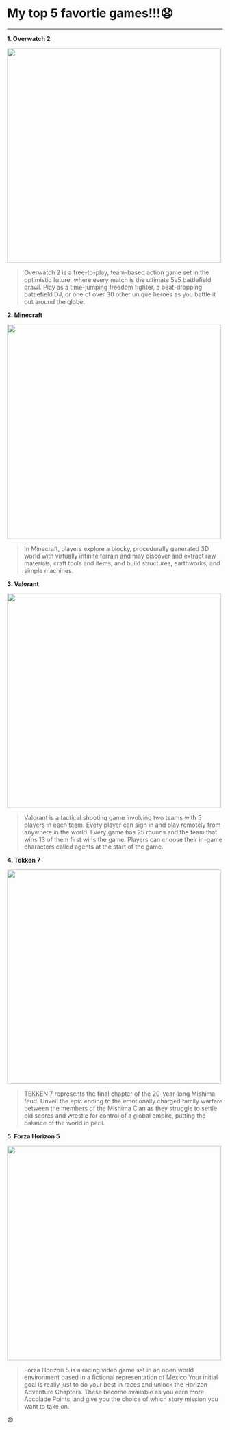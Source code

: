 
# My top 5 favortie games!!!😧
---
**1. Overwatch 2**

<img src="https://i.ytimg.com/vi/GKXS_YA9s7E/maxresdefault.jpg" width= 500>

> Overwatch 2 is a free-to-play, team-based action game set in the optimistic future, where every match is the ultimate 5v5 battlefield brawl. Play as a time-jumping freedom fighter, a beat-dropping battlefield DJ, or one of over 30 other unique heroes as you battle it out around the globe.

**2. Minecraft**

<img src="https://image.winudf.com/v2/user/admin/YWRtaW5fNTAyNDY5LWgxLmpwZ18xNTQ3MTg4ODE4NDU2/screen-0.jpg?fakeurl=1&type=.webp" width= 500>

> In Minecraft, players explore a blocky, procedurally generated 3D world with virtually infinite terrain and may discover and extract raw materials, craft tools and items, and build structures, earthworks, and simple machines.

**3. Valorant**

<img src="https://freegameguide.online/wp-content/uploads/2022/05/1651799292_7-minGamesVALORANT-Points-How-to-buy-and-what-are.jpeg" width= 500>

> Valorant is a tactical shooting game involving two teams with 5 players in each team. Every player can sign in and play remotely from anywhere in the world. Every game has 25 rounds and the team that wins 13 of them first wins the game. Players can choose their in-game characters called agents at the start of the game.

**4. Tekken 7**

<img src="https://cdn-ext.fanatical.com/production/product/1280x720/753730bd-7ba2-479c-bfdf-bac31b72ebea.jpeg" width= 500>

> TEKKEN 7 represents the final chapter of the 20-year-long Mishima feud. Unveil the epic ending to the emotionally charged family warfare between the members of the Mishima Clan as they struggle to settle old scores and wrestle for control of a global empire, putting the balance of the world in peril.

**5. Forza Horizon 5**

<img src="https://cdn.mos.cms.futurecdn.net/miWmAqjqiEvyUsFDw7ApA9.jpg" width= 500>

> Forza Horizon 5 is a racing video game set in an open world environment based in a fictional representation of Mexico.Your initial goal is really just to do your best in races and unlock the Horizon Adventure Chapters. These become available as you earn more Accolade Points, and give you the choice of which story mission you want to take on.

😊
